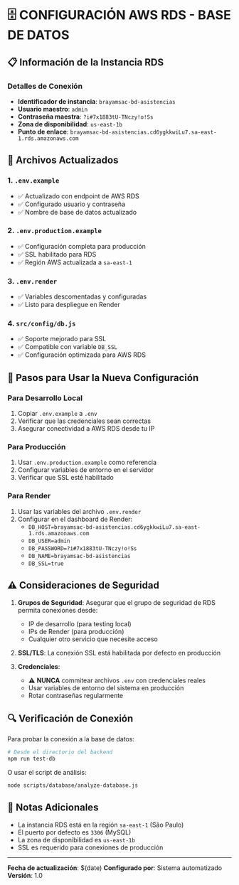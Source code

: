 # 🗄️ CONFIGURACIÓN AWS RDS - BASE DE DATOS

## 📋 Información de la Instancia RDS

### Detalles de Conexión
- **Identificador de instancia**: `brayamsac-bd-asistencias`
- **Usuario maestro**: `admin`
- **Contraseña maestra**: `?i#7x1883tU-TNczy!o!Ss`
- **Zona de disponibilidad**: `us-east-1b`
- **Punto de enlace**: `brayamsac-bd-asistencias.cd6ygkkwiLu7.sa-east-1.rds.amazonaws.com`

## 🔧 Archivos Actualizados

### 1. `.env.example`
- ✅ Actualizado con endpoint de AWS RDS
- ✅ Configurado usuario y contraseña
- ✅ Nombre de base de datos actualizado

### 2. `.env.production.example`
- ✅ Configuración completa para producción
- ✅ SSL habilitado para RDS
- ✅ Región AWS actualizada a `sa-east-1`

### 3. `.env.render`
- ✅ Variables descomentadas y configuradas
- ✅ Listo para despliegue en Render

### 4. `src/config/db.js`
- ✅ Soporte mejorado para SSL
- ✅ Compatible con variable `DB_SSL`
- ✅ Configuración optimizada para AWS RDS

## 🚀 Pasos para Usar la Nueva Configuración

### Para Desarrollo Local
1. Copiar `.env.example` a `.env`
2. Verificar que las credenciales sean correctas
3. Asegurar conectividad a AWS RDS desde tu IP

### Para Producción
1. Usar `.env.production.example` como referencia
2. Configurar variables de entorno en el servidor
3. Verificar que SSL esté habilitado

### Para Render
1. Usar las variables del archivo `.env.render`
2. Configurar en el dashboard de Render:
   - `DB_HOST=brayamsac-bd-asistencias.cd6ygkkwiLu7.sa-east-1.rds.amazonaws.com`
   - `DB_USER=admin`
   - `DB_PASSWORD=?i#7x1883tU-TNczy!o!Ss`
   - `DB_NAME=brayamsac-bd-asistencias`
   - `DB_SSL=true`

## ⚠️ Consideraciones de Seguridad

1. **Grupos de Seguridad**: Asegurar que el grupo de seguridad de RDS permita conexiones desde:
   - IP de desarrollo (para testing local)
   - IPs de Render (para producción)
   - Cualquier otro servicio que necesite acceso

2. **SSL/TLS**: La conexión SSL está habilitada por defecto en producción

3. **Credenciales**: 
   - ⚠️ **NUNCA** commitear archivos `.env` con credenciales reales
   - Usar variables de entorno del sistema en producción
   - Rotar contraseñas regularmente

## 🔍 Verificación de Conexión

Para probar la conexión a la base de datos:

```bash
# Desde el directorio del backend
npm run test-db
```

O usar el script de análisis:

```bash
node scripts/database/analyze-database.js
```

## 📝 Notas Adicionales

- La instancia RDS está en la región `sa-east-1` (São Paulo)
- El puerto por defecto es `3306` (MySQL)
- La zona de disponibilidad es `us-east-1b`
- SSL es requerido para conexiones de producción

---

**Fecha de actualización**: $(date)
**Configurado por**: Sistema automatizado
**Versión**: 1.0